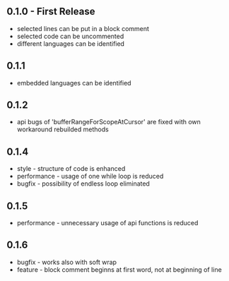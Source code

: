 ## 0.1.0 - First Release
* selected lines can be put in a block comment
* selected code can be uncommented
* different languages can be identified
## 0.1.1
* embedded languages can be identified
## 0.1.2
* api bugs of 'bufferRangeForScopeAtCursor' are fixed with own workaround rebuilded methods
## 0.1.4
* style - structure of code is enhanced
* performance - usage of one while loop is reduced
* bugfix - possibility of endless loop eliminated
## 0.1.5
* performance - unnecessary usage of api functions is reduced
## 0.1.6
* bugfix - works also with soft wrap
* feature - block comment beginns at first word, not at beginning of line
